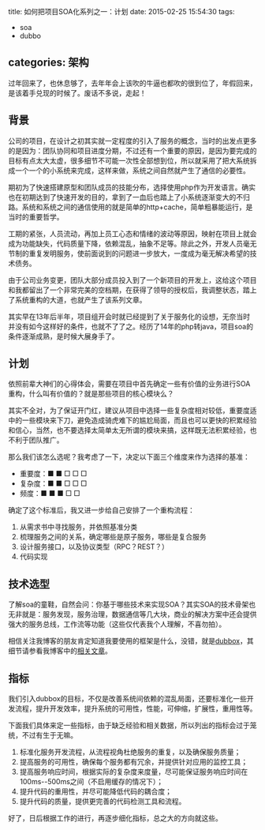 title: 如何把项目SOA化系列之一：计划
date: 2015-02-25 15:54:30
tags:
- soa
- dubbo

categories: 架构
---


过年回来了，也休息够了，去年年会上该吹的牛逼也都吹的很到位了，年假回来，是该着手兑现的时候了。废话不多说，走起！
<!--more-->

背景
---

公司的项目，在设计之初其实就一定程度的引入了服务的概念，当时的出发点更多的是因为：团队协同和项目进度分期，不过还有一个重要的原因，是因为要完成的目标有点太大太虚，很多细节不可能一次性全部想到位，所以就采用了把大系统拆成一个一个的小系统来完成，这样来做，系统之间自然就产生了通信的必要性。

期初为了快速搭建原型和团队成员的技能分布，选择使用php作为开发语言。确实也在初期达到了快速开发的目的，拿到了一血后也踏上了小系统逐渐变大的不归路。系统和系统之间的通信使用的就是简单的http+cache，简单粗暴能运行，是当时的重要哲学。

工期的紧张，人员流动，再加上员工心态和情绪的波动等原因，映射在项目上就会成为功能缺失，代码质量下降，依赖混乱，抽象不足等。除此之外，开发人员毫无节制的重复发明服务，使前面说到的问题进一步放大，一度成为毫无解决希望的技术债务。

由于公司业务变更，团队大部分成员投入到了一个新项目的开发上，这给这个项目和我都留出了一个非常完美的空档期，在获得了领导的授权后，我调整状态，踏上了系统重构的大道，也就产生了该系列文章。

其实早在13年后半年，项目组开会时就已经提到了关于服务化的设想，无奈当时并没有如今这样好的条件，也就不了了之。经历了14年的php转java，项目soa的条件逐渐成熟，是时候大展身手了。



计划
---

依照前辈大神们的心得体会，需要在项目中首先确定一些有价值的业务进行SOA重构，什么叫有价值的？就是那些项目的核心模块么？

其实不全对，为了保证开门红，建议从项目中选择一些复杂度相对较低，重要度适中的一些模块来下刀，避免造成骑虎难下的尴尬局面，而且也可以更快的积累经验和信心，当然，也不要选择太简单太无所谓的模块来搞，这样既无法积累经验，也不利于团队推广。

那么我们该怎么选呢？我考虑了一下，决定以下面三个维度来作为选择的基准：

- 重要度：■ ■ □ □ □
- 复杂度：■ ■ □ □ □
- 频度：■ ■ ■ □ □

确定了这个标准后，我又进一步给自己安排了一个重构流程：

1. 从需求书中寻找服务，并依照基准分类
2. 梳理服务之间的关系，确定哪些是原子服务，哪些是复合服务
3. 设计服务接口，以及协议类型（RPC？REST？）
4. 代码实现



技术选型
---

了解soa的童鞋，自然会问：你基于哪些技术来实现SOA？其实SOA的技术骨架也无非就是：服务发现，服务治理，数据通信等几大块，商业的解决方案中还会提供强大的服务总线，工作流等功能（这些仅代表我个人理解，不喜勿拍）。

相信关注我博客的朋友肯定知道我要使用的框架是什么，没错，就是[dubbox](https://github.com/dangdangdotcom/dubbox)，其细节请参看我博客中的[相关文章](http://blog.kazaff.me/tags/dubbo/)。


指标
---

我们引入dubbox的目标，不仅是改善系统间依赖的混乱局面，还要标准化一些开发流程，提升开发效率，提升系统的可用性，性能，可伸缩，扩展性，重用性等。

下面我们具体来定一些指标，由于缺乏经验和相关数据，所以列出的指标会过于笼统，不过有生于无嘛。

1. 标准化服务开发流程，从流程视角杜绝服务的重复，以及确保服务质量；
2. 提高服务的可用性，确保每个服务都有冗余，并提供针对应用的监控工具；
3. 提高服务响应时间，根据实际的复杂度来度量，尽可能保证服务响应时间在100ms--500ms之间（不启用缓存的情况下）；
4. 提升代码的重用性，并尽可能降低代码的耦合度；
5. 提升代码的质量，提供更完善的代码检测工具和流程。

好了，日后根据工作的进行，再逐步细化指标，总之大的方向就这些。



